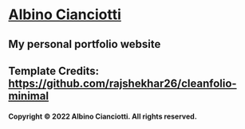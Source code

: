 # [Albino Cianciotti](https://albino98.github.io)

## My personal portfolio website

## Template Credits: https://github.com/rajshekhar26/cleanfolio-minimal

#### Copyright © 2022 Albino Cianciotti. All rights reserved.


